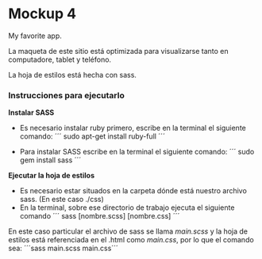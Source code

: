 # Mockup 4

My favorite app.

La maqueta de este sitio está optimizada para visualizarse tanto en computadore, tablet y teléfono.

La hoja de estilos está hecha con sass.
 ### Instrucciones para ejecutarlo

 **Instalar SASS**
+ Es necesario instalar ruby primero, escribe en la terminal el siguiente comando: 
´´´ sudo apt-get install ruby-full ´´´

+ Para instalar SASS escribe en la terminal el siguiente comando:
´´´ sudo gem install sass ´´´

 **Ejecutar la hoja de estilos**
+ Es necesario estar situados en la carpeta dónde está nuestro archivo sass. (En este caso ./css)
+ En la terminal, sobre ese directorio de trabajo ejecuta el siguiente comando
´´´ sass [nombre.scss] [nombre.css] ´´´

En este caso particular el archivo de sass se llama *main.scss* y la hoja de estilos está referenciada en el .html como *main.css*, por lo que el comando sea:
´´´sass main.scss main.css´´´
